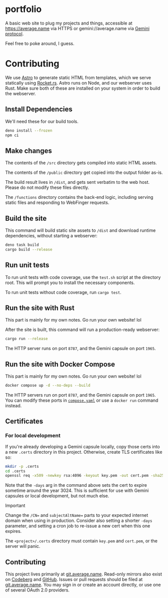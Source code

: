 # portfolio

A basic web site to plug my projects and things, accessible at https://average.name via HTTPS or gemini://average.name via [Gemini protocol](gemini://geminiprotocol.net).

Feel free to poke around, I guess.

# Contributing

We use [Astro](https://astro.build) to generate static HTML from templates, which we serve statically using [Rocket.rs](https://rocket.rs/). Astro runs on Node, and our webserver uses Rust. Make sure both of these are installed on your system in order to build the webserver.

## Install Dependencies

We'll need these for our build tools.

```sh
deno install --frozen
npm ci
```

## Make changes

The contents of the `/src` directory gets compiled into static HTML assets.

The contents of the `/public` directory get copied into the output folder as-is.

The build result lives in `/dist`, and gets sent verbatim to the web host. Please do not modify these files directly.

The `/functions` directory contains the back-end logic, including serving static files and responding to WebFinger requests.

## Build the site

This command will build static site assets to `/dist` and download runtime dependencies, without starting a webserver:

```sh
deno task build
cargo build --release
```

## Run unit tests

To run unit tests with code coverage, use the `test.sh` script at the directory root. This will prompt you to install the necessary components.

To run unit tests without code coverage, run `cargo test`.

## Run the site with Rust

This part is mainly for my own notes. Go run your own website! lol

After the site is built, this command will run a production-ready webserver:

```sh
cargo run --release
```

The HTTP server runs on port `8787`, and the Gemini capsule on port `1965`.

## Run the site with Docker Compose

This part is mainly for my own notes. Go run your own website! lol

```sh
docker compose up -d --no-deps --build
```

The HTTP servers run on port `8787`, and the Gemini capsule on port `1965`. You can modify these ports in [`compose.yaml`](compose.yaml) or use a `docker run` command instead.

## Certificates

### For local development

If you're already developing a Gemini capsule locally, copy those certs into a new `.certs` directory in this project. Otherwise, create TLS certificates like so:

```sh
mkdir -p .certs
cd .certs
openssl req -x509 -newkey rsa:4096 -keyout key.pem -out cert.pem -sha256 -days 1103760 -nodes -subj '/CN=localhost' -addext 'subjectAltName=DNS:localhost'
```

Note that the `-days` arg in the command above sets the cert to expire sometime around the year 3024. This is sufficient for use with Gemini capsules or local development, but not much else.

> [!IMPORTANT]
> Change the `/CN=` and `subjectAltName=` parts to your expected internet domain when using in production. Consider also setting a shorter `-days` parameter, and setting a cron job to re-issue a new cert when this one expires.

The `<project>/.certs` directory must contain `key.pem` and `cert.pem`, or the server will panic.

## Contributing

This project lives primarily at [git.average.name](https://git.average.name/AverageHelper/portfolio). Read-only mirrors also exist on [Codeberg](https://codeberg.org/AverageHelper/portfolio) and [GitHub](https://github.com/AverageHelper/portfolio). Issues or pull requests should be filed at [git.average.name](https://git.average.name/AverageHelper/portfolio). You may sign in or create an account directly, or use one of several OAuth 2.0 providers.
